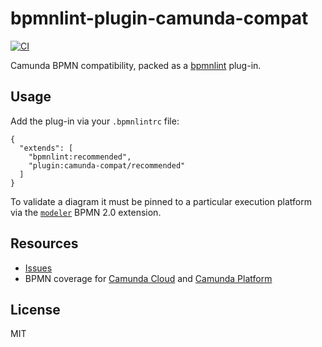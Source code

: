 # bpmnlint-plugin-camunda-compat

[![CI](https://github.com/camunda/bpmnlint-plugin-camunda-compat/workflows/CI/badge.svg)](https://github.com/camunda/bpmnlint-plugin-camunda-compat/actions?query=workflow%3ACI)

Camunda BPMN compatibility, packed as a [bpmnlint](https://github.com/bpmn-io/bpmnlint) plug-in.


## Usage

Add the plug-in via your `.bpmnlintrc` file:

```
{
  "extends": [
    "bpmnlint:recommended",
    "plugin:camunda-compat/recommended"
  ]
}
```

To validate a diagram it must be pinned to a particular execution platform via the [`modeler`](https://github.com/camunda/modeler-moddle) BPMN 2.0 extension.


## Resources

* [Issues](https://github.com/camunda/bpmnlint-plugin-camunda-compat/issues)
* BPMN coverage for [Camunda Cloud](https://docs.camunda.io/docs/reference/bpmn-processes/bpmn-coverage/) and [Camunda Platform](https://docs.camunda.org/manual/latest/reference/bpmn20/)


## License

MIT
